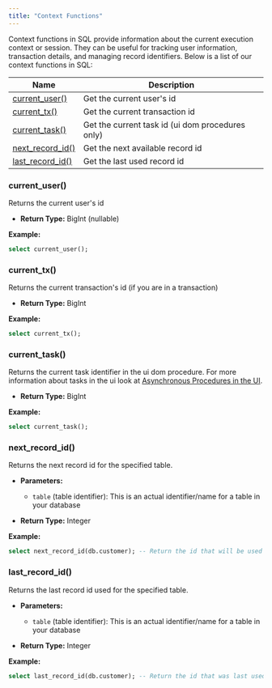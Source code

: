 ```yaml
---
title: "Context Functions"
---
```


Context functions in SQL provide information about the current execution context or session. They can be useful for tracking user information, transaction details, and managing record identifiers. Below is a list of our context functions in SQL:

| Name                                | Description                                      |
|-------------------------------------|--------------------------------------------------|
| [current_user()](#current_user)     | Get the current user's id                        |
| [current_tx()](#current_tx)         | Get the current transaction id                   |
| [current_task()](#current_task)     | Get the current task id (ui dom procedures only) |
| [next_record_id()](#next_record_id) | Get the next available record id                 |
| [last_record_id()](#last_record_id) | Get the last used record id                      |

### current_user()

Returns the current user's id

- **Return Type:** BigInt (nullable)

**Example:**

```sql
select current_user();
```

### current_tx()

Returns the current transaction's id (if you are in a transaction)

- **Return Type:** BigInt

**Example:**

```sql
select current_tx();
```

### current_task()

Returns the current task identifier in the ui dom procedure. For more information about tasks in the ui look at [Asynchronous Procedures in the UI](/concepts/async_procedures_ui).

- **Return Type:** BigInt

**Example:**

```sql
select current_task();
```

### next_record_id()

Returns the next record id for the specified table.

- **Parameters:**
  - `table` (table identifier): This is an actual identifier/name for a table in your database

- **Return Type:** Integer

**Example:**

```sql
select next_record_id(db.customer); -- Return the id that will be used by the next record inserted into the customer table
```

### last_record_id()

Returns the last record id used for the specified table.

- **Parameters:**
  - `table` (table identifier): This is an actual identifier/name for a table in your database

- **Return Type:** Integer

**Example:**

```sql
select last_record_id(db.customer); -- Return the id that was last used for an insert in the customer table
```
